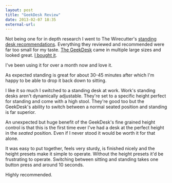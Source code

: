 ```yaml
---
layout: post
title: "GeekDesk Review"
date: 2013-02-07 18:35
external-url: 
---
```


Not being one for in depth research I went to The Wirecutter's [standing desk recommendations](http://thewirecutter.com/reviews/best-standing-desks/). Everything they reviewed and recommended were far too small for my taste. [The GeekDesk](http://www.geekdesk.com/) came in multiple large sizes and looked great. [I bought it](http://www.flickr.com/photos/jimwhimpey/8455166686/in/photostream).

I've been using it for over a month now and love it.

As expected standing is great for about 30-45 minutes after which I'm happy to be able to drop it back down to sitting.

I like it so much I switched to a standing desk at work. Work's standing desks aren't dynamically adjustable. They're set to a specific height perfect for standing and come with a high stool. They're good too but the GeekDesk's ability to switch between a normal seated position and standing is far superior.

An unexpected but huge benefit of the GeekDesk's fine grained height control is that this is the first time ever I've had a desk at the perfect height in the *seated* position. Even if I never stood it would be worth it for that alone.

It was easy to put together, feels very sturdy, is finished nicely and the height presets make it simple to operate. Without the height presets it'd be frustrating to operate. Switching between sitting and standing takes one button press and around 10 seconds.

Highly recommended.